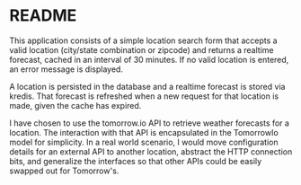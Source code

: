 # README

This application consists of a simple location search form that accepts a valid location (city/state combination or zipcode) and returns a realtime forecast, cached in an interval of 30 minutes. If no valid location is entered, an error message is displayed.

A location is persisted in the database and a realtime forecast is stored via kredis. That forecast is refreshed when a new request for that location is made, given the cache has expired.

I have chosen to use the tomorrow.io API to retrieve weather forecasts for a location. The interaction with that API is encapsulated in the TomorrowIo model for simplicity. In a real world scenario, I would move configuration details for an external API to another location, abstract the HTTP connection bits, and generalize the interfaces so that other APIs could be easily swapped out for Tomorrow's.
